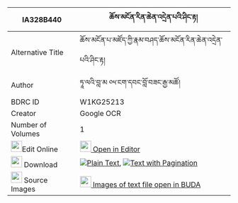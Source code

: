 |IA328B440|ཆོས་མངོན་རིན་ཆེན་འདྲེན་པའི་ཤིང་རྟ། 
| --- | --- 
|Alternative Title |ཆོས་མངོན་པ་མཛོད་ཀྱི་རྣམ་བཤད་ཆོས་མངོན་རིན་ཆེན་འདྲེན་པའི་ཤིང་རྟ།
|Author| ཏཱ་ལའི་བླ་མ ༠༥་ངག་དབང་བློ་བཟང་རྒྱ་མཚོ།
|BDRC ID | W1KG25213
|Creator | Google OCR
|Number of Volumes| 1
|<img width="25" src="https://img.icons8.com/color/25/000000/edit-property.png">Edit Online| [<img width="25" src="https://avatars.githubusercontent.com/u/45091458?s=200&v=4"> Open in Editor](http://editor.openpecha.org/IA328B440)
|<img width="25" src="https://img.icons8.com/fluent/48/000000/download-2.png"/>  Download | [![](https://img.icons8.com/color/20/000000/txt.png)Plain Text](https://github.com/Openpecha/IA328B440/releases/download/v1/cho_ngon_rinchen_drenpa_i_shin_plain_IA328B440.zip), [![](https://img.icons8.com/color/20/000000/txt.png)Text with Pagination](https://github.com/Openpecha/IA328B440/releases/download/v1/cho_ngon_rinchen_drenpa_i_shin_pages_IA328B440.zip)
|<img width="25" src="https://img.icons8.com/plasticine/100/000000/pictures-folder.png"/>  Source Images | [<img width="25" src="https://library.bdrc.io/icons/BUDA-small.svg"> Images of text file open in BUDA](https://library.bdrc.io/show/bdr:W1KG25213)